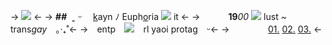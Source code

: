 -> ![](https://media.discordapp.net/attachments/852294159770451991/1092893925116747958/66F98882-6A3C-468A-9A0E-76B611B700EB.jpg) <-
-> ***##***⠀  ͈ ᵕ ⠀  [k]()ayn ﾉ Euph[o]()ria  ![](https://mikejima.crd.co/assets/images/shadow/d2901b35_original.gif?v=03449813) it <-
-> ⠀⠀⠀⠀**19***00* ![](https://mikejima.crd.co/assets/images/shadow/c40004e7_original.gif?v=03449813)  lust  *~* trans*gay*⠀ ｡‧₊˚<-
-> ⠀entp ⠀![](https://mikejima.crd.co/assets/images/shadow/d4a76dfe_original.gif?v=03449813) ⠀rl yaoi protag ⠀ᵕ<-
->⠀⠀⠀⠀⠀⠀[01.](https://dmmd.fandom.com/wiki/Aoba_Seragaki) [02.](https://slow-damage.fandom.com/wiki/Towa) [03.](https://sweet-pool.fandom.com/wiki/Youji_Sakiyama)
<-